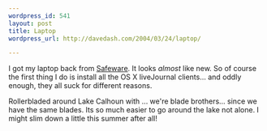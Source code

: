 ```yaml
---
wordpress_id: 541
layout: post
title: Laptop
wordpress_url: http://davedash.com/2004/03/24/laptop/

---
```


I got my laptop back from <a href="http://www.safeware.com/">Safeware</a>.  It looks <em>almost</em> like new.  So of course the first thing I do is install all the OS X liveJournal clients... and oddly enough, they all suck for different reasons.

Rollerbladed around Lake Calhoun with ... we're blade brothers... since we have the same blades.  Its so much easier to go around the lake not alone.  I might slim down a little this summer after all!

